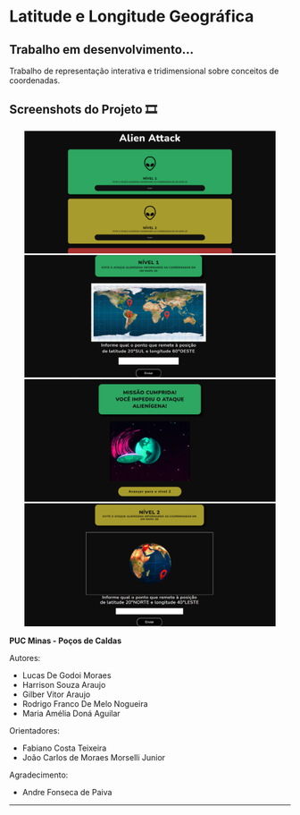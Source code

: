 # Latitude e Longitude Geográfica
## Trabalho em desenvolvimento...

Trabalho de representação interativa e tridimensional sobre conceitos de coordenadas.

## Screenshots do Projeto 🎞

<p align="center" >
  <img alt="Tela principal" src=".gitignore/menu.png" width="450px">
  <img alt="Tela principal" src=".gitignore/2D.png" width="450px" height="219px">
  <img alt="Tela principal" src=".gitignore/sucesso.png" width="450px">
  <img alt="Tela principal" src=".gitignore/3D.png" width="450px" height="220px">
</p>

**PUC Minas - Poços de Caldas**

Autores:
- Lucas De Godoi Moraes
- Harrison Souza Araujo
- Gilber Vitor Araujo
- Rodrigo Franco De Melo Nogueira
- Maria Amélia Doná Aguilar

Orientadores:
- Fabiano Costa Teixeira
- João Carlos de Moraes Morselli Junior

Agradecimento:
- Andre Fonseca de Paiva

------------
